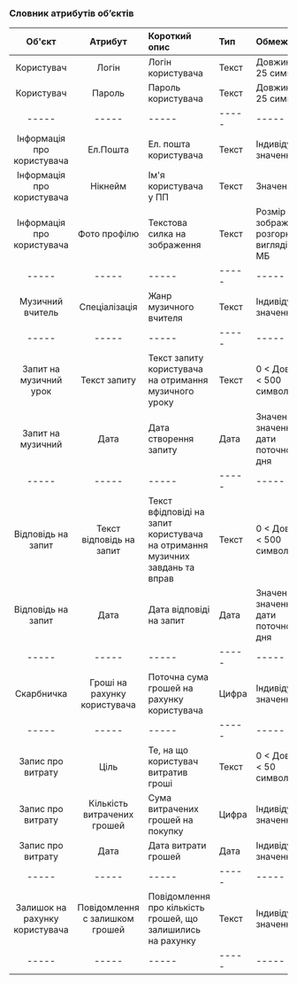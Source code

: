 ### Словник атрибутів об’єктів

|Об'єкт|Атрибут|Короткий опис|Тип|Обмеження|
|:-----:|:-----:|:-----|:-----|:-----|
|Користувач|Логін|Логін користувача|Текст|Довжина < 25 символів|
|Користувач|Пароль|Пароль користувача|Текст|Довжина < 25 символів|
|-----|-----|-----|-----|-----|
|Інформація про користувача|Ел.Пошта|Ел. пошта користувача|Текст|Індивідуальне значення|
|Інформація про користувача|Нікнейм|Ім'я користувача у ПП|Текст|Значення > 6|
|Інформація про користувача|Фото профілю|Текстова силка на зображення|Текст|Розмір зображення(у розгорнутому вигляді) < 5 МБ|
|-----|-----|-----|-----|-----|
|Музичний вчитель|Спеціалізація|Жанр музичного вчителя|Текст|Індивідуальне значення|
|-----|-----|-----|-----|-----|
|Запит на музичний урок|Текст запиту|Текст запиту користувача на отримання музичного уроку|Текст|0 < Довжина < 500 символів|
|Запит на музичний|Дата|Дата створення запиту|Дата|Значення >= значення дати поточного дня|
|-----|-----|-----|-----|-----|
|Відповідь на запит|Текст відповідь на запит|Текст вфідповіді на запит користувача на отримання музичних завдань та вправ|Текст|0 < Довжина < 500 символів|
|Відповідь на запит|Дата|Дата відповіді на запит|Дата|Значення >= значення дати поточного дня|
|-----|-----|-----|-----|-----|
|Скарбничка|Гроші на рахунку користувача|Поточна сума грошей на рахунку користувача|Цифра|Індивідуальне значення|
|-----|-----|-----|-----|-----|
|Запис про витрату|Ціль|Те, на що користувач витратив гроші|Текст|0 < Довжина < 50 символів|
|Запис про витрату|Кількість витрачених грошей|Сума витрачених грошей на покупку|Цифра|Індивідуальне значення|
|Запис про витрату|Дата|Дата витрати грошей|Дата|Індивідуальне значення|
|-----|-----|-----|-----|-----|
|Залишок на рахунку користувача|Повідомлення с залишком грошей|Повідомлення про кількість грошей, що залишились на рахунку|Текст|Індивідуальне значення|
|-----|-----|-----|-----|-----|
